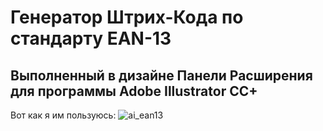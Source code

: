Генератор Штрих-Кода по стандарту EAN-13
===
Выполненный в дизайне Панели Расширения для программы Adobe Illustrator CC+
---
Вот как я им пользуюсь:
![ai_ean13](ai_ean13_demo.gif)